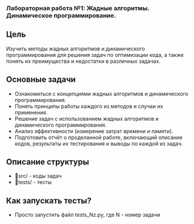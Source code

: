 ### Лабораторная работа №1: Жадные алгоритмы. Динамическое программирование.

## Цель ##
Изучить методы жадных алгоритмов и динамического программирования для решения задач по оптимизации кода, а также понять их преимущества и недостатки в различных задачах.

## Основные задачи ##
- Ознакомиться с концепциями жадных алгоритмов и динамического программирования.
- Понять принципы работы каждого из методов и случаи их применения.
- Решение задач с использованием жадных алгоритмов и динамического программирования.
- Анализ эффективности (измерение затрат времени и памяти).
- Подготовить отчёт о проделанной работе, включающий описание кодов, результаты их тестирования и выводы по каждой из задач.

## Описание структуры ##
- 📁src/ - коды задач
- 📁tests/ - тесты

## Как запускать тесты? ##
- Просто запустить файл tests_Nz.py, где N - номер задачи
